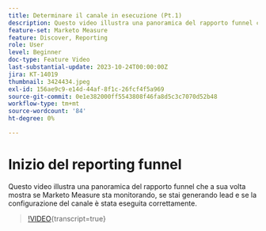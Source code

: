 ```yaml
---
title: Determinare il canale in esecuzione (Pt.1)
description: Questo video illustra una panoramica del rapporto funnel che a sua volta mostra se Marketo Measure sta monitorando, se stai generando lead e se la configurazione del canale è stata eseguita correttamente.
feature-set: Marketo Measure
feature: Discover, Reporting
role: User
level: Beginner
doc-type: Feature Video
last-substantial-update: 2023-10-24T00:00:00Z
jira: KT-14019
thumbnail: 3424434.jpeg
exl-id: 156ae9c9-e14d-44af-8f1c-26fcf4f5a969
source-git-commit: 0e1e382000ff5543808f46fa8d5c3c7070d52b48
workflow-type: tm+mt
source-wordcount: '84'
ht-degree: 0%

---
```


# Inizio del reporting funnel

Questo video illustra una panoramica del rapporto funnel che a sua volta mostra se Marketo Measure sta monitorando, se stai generando lead e se la configurazione del canale è stata eseguita correttamente.

>[!VIDEO](https://video.tv.adobe.com/v/3441788/?learn=on&captions=ita){transcript=true}
